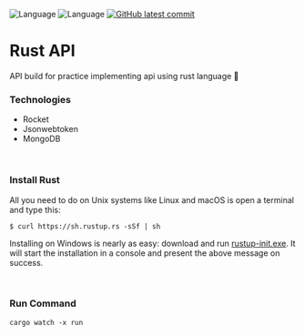 ![Language](https://img.shields.io/badge/Rust-1.64.0-blue) 
![Language](https://img.shields.io/badge/Rocket-0.5.0-blue) 
[![GitHub latest commit](https://badgen.net/github/last-commit/JerGun/first-rust/main)](https://github.com/JerGun/first-rust/commit/main)

# Rust API
API build for practice implementing api using rust language 🚀

### Technologies
- Rocket
- Jsonwebtoken
- MongoDB

</br>

### Install Rust
All you need to do on Unix systems like Linux and macOS is open a terminal and type this:
```
$ curl https://sh.rustup.rs -sSf | sh
```
Installing on Windows is nearly as easy: download and run [rustup-init.exe](https://win.rustup.rs/). It will start the installation in a console and present the above message on success.

</br>

### Run Command
```
cargo watch -x run
```